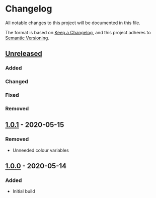 # Changelog
All notable changes to this project will be documented in this file.

The format is based on [Keep a Changelog](https://keepachangelog.com/en/1.0.0/),
and this project adheres to [Semantic Versioning](https://semver.org/spec/v2.0.0.html).

## [Unreleased]
### Added

### Changed

### Fixed

### Removed

## [1.0.1] - 2020-05-15
### Removed
- Unneeded colour variables

## [1.0.0] - 2020-05-14
### Added
- Initial build

[Unreleased]: https://github.com/ninety-six/milo-css-forms/compare/v1.0.1...HEAD
[1.0.1]: https://github.com/ninety-six/milo-css-forms/releases/tag/v1.0.1
[1.0.0]: https://github.com/ninety-six/milo-css-forms/releases/tag/v1.0.0
